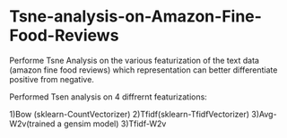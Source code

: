 # Tsne-analysis-on-Amazon-Fine-Food-Reviews
Performe Tsne Analysis on the various featurization of the text data (amazon fine food reviews) which representation can better differentiate positive from negative.

Performed Tsen analysis on 4 diffrernt featurizations:

1)Bow (sklearn-CountVectorizer)
2)Tfidf(sklearn-TfidfVectorizer)
3)Avg-W2v(trained a gensim model)
3)Tfidf-W2v

